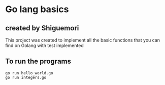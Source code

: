 # Go lang basics

## created by Shiguemori

This project was created to implement all the basic functions that you can find on Golang with test implemented

## To run the programs

    go run hello_world.go
    go run integers.go